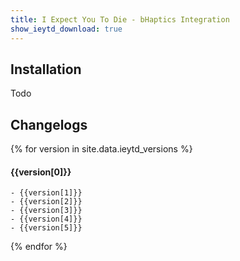 ```yaml
---
title: I Expect You To Die - bHaptics Integration
show_ieytd_download: true
---
```


## Installation
Todo

## Changelogs
{% for version in site.data.ieytd_versions %}
#### {{version[0]}}
    - {{version[1]}}
    - {{version[2]}}
    - {{version[3]}}
    - {{version[4]}}
    - {{version[5]}}
{% endfor %}